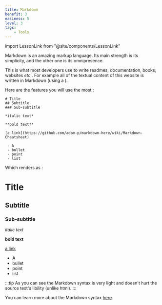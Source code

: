 ```yaml
---
title: Markdown
benefit: 3
easiness: 5
level: 3
tags:
    - Tools
---
```

import LessonLink from "@site/components/LessonLink"

Markdown is an amazing markup language. Its main strength is its simplicity, and the other one is its omnipresence.

This is what most developers use to write readmes, documentation, books, websites *etc.*. For example all of the textual content of this website is written in Markdown (using a <LessonLink text="static site generator" slug="static-site-generators"/>).

Here are the features you will use the most :

```
# Title
## Subtitle
### Sub-subtitle

*italic text*

**bold text**

[a link](https://github.com/adam-p/markdown-here/wiki/Markdown-Cheatsheet)

 - A
 - bullet
 - point
 - list
```

Which renders as :

# Title
## Subtitle
### Sub-subtitle

*italic text*

**bold text**

[a link](https://github.com/adam-p/markdown-here/wiki/Markdown-Cheatsheet)

 - A
 - bullet
 - point
 - list

:::tip
As you can see the Markdown syntax is very light and doesn't hurt the source text's libility (unlike html).
:::

 You can learn more about the Markdown syntax [here](https://github.com/adam-p/markdown-here/wiki/Markdown-Cheatsheet).